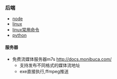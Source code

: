 ### 后端
* [node](/notes/server/node.md)
* [linux](/notes/linux.md)
* [linux常用命令](/notes/linux-command.md)
* [python](/notes/python.md)


#### 服务器
- 免费流媒体服务器m7s http://docs.monibuca.com/ 
    - 支持发布不同格式的媒体流地址
    - exe直接执行,ffmpeg推送
